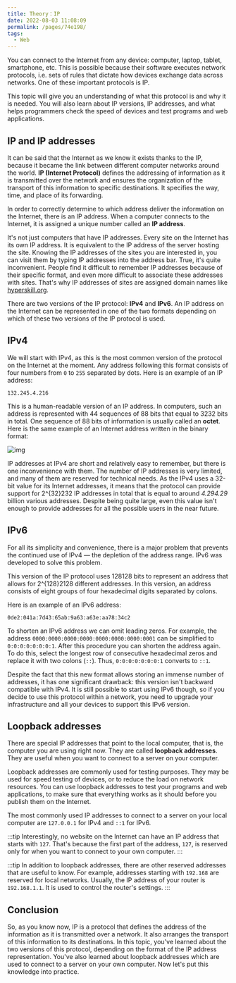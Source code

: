 ```yaml
---
title: Theory：IP
date: 2022-08-03 11:08:09
permalink: /pages/74e198/
tags:
  - Web
---
```

You can connect to the Internet from any device: computer, laptop, tablet, smartphone, etc. This is possible because their software executes network protocols, i.e. sets of rules that dictate how devices exchange data across networks. One of these important protocols is IP.

This topic will give you an understanding of what this protocol is and why it is needed. You will also learn about IP versions, IP addresses, and what helps programmers check the speed of devices and test programs and web applications.

## IP and IP addresses

It can be said that the Internet as we know it exists thanks to the IP, because it became the link between different computer networks around the world. **IP (Internet Protocol)** defines the addressing of information as it is transmitted over the network and ensures the organization of the transport of this information to specific destinations. It specifies the way, time, and place of its forwarding.

In order to correctly determine to which address deliver the information on the Internet, there is an IP address. When a computer connects to the Internet, it is assigned a unique number called an **IP address**.

It's not just computers that have IP addresses. Every site on the Internet has its own IP address. It is equivalent to the IP address of the server hosting the site. Knowing the IP addresses of the sites you are interested in, you can visit them by typing IP addresses into the address bar. True, it's quite inconvenient. People find it difficult to remember IP addresses because of their specific format, and even more difficult to associate these addresses with sites. That's why IP addresses of sites are assigned domain names like [hyperskill.org](http://hyperskill.org/).

There are two versions of the IP protocol: **IPv4** and **IPv6**. An IP address on the Internet can be represented in one of the two formats depending on which of these two versions of the IP protocol is used.

## IPv4

We will start with IPv4, as this is the most common version of the protocol on the Internet at the moment. Any address following this format consists of four numbers from `0` to `255` separated by dots. Here is an example of an IP address:

```no-highlight
132.245.4.216
```

This is a human-readable version of an IP address. In computers, such an address is represented with 44 sequences of 88 bits that equal to 3232 bits in total. One sequence of 88 bits of information is usually called an **octet**. Here is the same example of an Internet address written in the binary format:

![img](https://ucarecdn.com/ce398633-21f6-42ad-b80d-84547694c977/)

IP addresses at IPv4 are short and relatively easy to remember, but there is one inconvenience with them. The number of IP addresses is very limited, and many of them are reserved for technical needs. As the IPv4 uses a 32-bit value for its Internet addresses, it means that the protocol can provide support for 2^{32}232 IP addresses in total that is equal to around *4.294.29* billion various addresses. Despite being quite large, even this value isn't enough to provide addresses for all the possible users in the near future.

## IPv6

For all its simplicity and convenience, there is a major problem that prevents the continued use of IPv4 — the depletion of the address range. IPv6 was developed to solve this problem.

This version of the IP protocol uses 128128 bits to represent an address that allows for 2^{128}2128 different addresses. In this version, an address consists of eight groups of four hexadecimal digits separated by colons.

Here is an example of an IPv6 address:

```no-highlight
0de2:041a:7d43:65ab:9a63:a63e:aa78:34c2
```

To shorten an IPv6 address we can omit leading zeros. For example, the address `0000:0000:0000:0000:0000:0000:0000:0001` can be simplified to `0:0:0:0:0:0:0:1`. After this procedure you can shorten the address again. To do this, select the longest row of consecutive hexadecimal zeros and replace it with two colons (`::`). Thus, `0:0:0:0:0:0:0:1` converts to `::1`.

Despite the fact that this new format allows storing an immense number of addresses, it has one significant drawback: this version isn't backward compatible with IPv4. It is still possible to start using IPv6 though, so if you decide to use this protocol within a network, you need to upgrade your infrastructure and all your devices to support this IPv6 version.

## Loopback addresses

There are special IP addresses that point to the local computer, that is, the computer you are using right now. They are called **loopback addresses**. They are useful when you want to connect to a server on your computer.

Loopback addresses are commonly used for testing purposes. They may be used for speed testing of devices, or to reduce the load on network resources. You can use loopback addresses to test your programs and web applications, to make sure that everything works as it should before you publish them on the Internet.

The most commonly used IP addresses to connect to a server on your local computer are `127.0.0.1` for IPv4 and `::1` for IPv6.


:::tip
Interestingly, no website on the Internet can have an IP address that starts with `127`. That's because the first part of the address, `127`, is reserved only for when you want to connect to your own computer.
:::



:::tip
In addition to loopback addresses, there are other reserved addresses that are useful to know. For example, addresses starting with `192.168` are reserved for local networks. Usually, the IP address of your router is `192.168.1.1`. It is used to control the router's settings.
:::


## Conclusion

So, as you know now, IP is a protocol that defines the address of the information as it is transmitted over a network. It also arranges the transport of this information to its destinations. In this topic, you've learned about the two versions of this protocol, depending on the format of the IP address representation. You've also learned about loopback addresses which are used to connect to a server on your own computer. Now let's put this knowledge into practice.